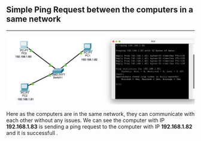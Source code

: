 ## Simple Ping Request between the computers in a same network
---
![Simple Network](/Images/SimpleNetwork.png)

Here as the computers are in the same network, they can communicate with each other without any issues. We can see the computer with IP __192.168.1.83__ is sending a ping request to the computer with IP __192.168.1.82__ and it is successfull .
